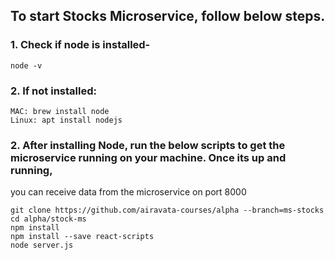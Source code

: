 ## To start Stocks Microservice, follow below steps.

### 1.	Check if node is installed-

```
node -v

```	

### 2. If not installed:

```
MAC: brew install node
Linux: apt install nodejs
```

### 2.	After installing Node, run the below scripts to get the microservice running on your machine. Once its up and running, 
you can receive data from the microservice on port 8000

```
git clone https://github.com/airavata-courses/alpha --branch=ms-stocks
cd alpha/stock-ms
npm install
npm install --save react-scripts
node server.js
```
